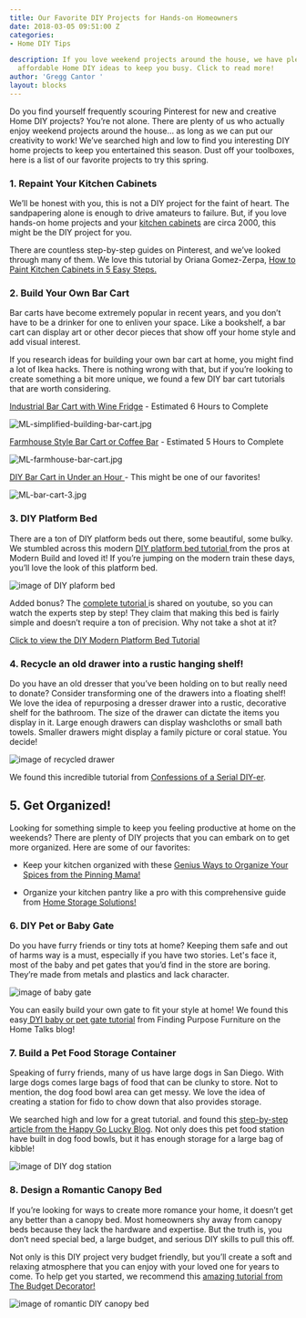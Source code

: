 ```yaml
---
title: Our Favorite DIY Projects for Hands-on Homeowners
date: 2018-03-05 09:51:00 Z
categories:
- Home DIY Tips

description: If you love weekend projects around the house, we have plenty of simple and
  affordable Home DIY ideas to keep you busy. Click to read more!
author: 'Gregg Cantor '
layout: blocks
---
```


Do you find yourself frequently scouring Pinterest for new and creative Home DIY projects? You’re not alone. There are plenty of us who actually enjoy weekend projects around the house… as long as we can put our creativity to work! We’ve searched high and low to find you interesting DIY home projects to keep you entertained this season. Dust off your toolboxes, here is a list of our favorite projects to try this spring.

### 1. Repaint Your Kitchen Cabinets

We’ll be honest with you, this is not a DIY project for the faint of heart. The sandpapering alone is enough to drive amateurs to failure. But, if you love hands-on home projects and your [kitchen cabinets](\/san-diego-custom-cabinet-construction-services) are circa 2000, this might be the DIY project for you.

There are countless step-by-step guides on Pinterest, and we’ve looked through many of them. We love this tutorial by Oriana Gomez-Zerpa, [How to Paint Kitchen Cabinets in 5 Easy Steps.](https://mykukun.com/how-to-paint-kitchen-cabinets-5-easy-steps/)

### 2. Build Your Own Bar Cart

Bar carts have become extremely popular in recent years, and you don’t have to be a drinker for one to enliven your space. Like a bookshelf, a bar cart can display art or other decor pieces that show off your home style and add visual interest.

If you research ideas for building your own bar cart at home, you might find a lot of Ikea hacks. There is nothing wrong with that, but if you’re looking to create something a bit more unique, we found a few DIY bar cart tutorials that are worth considering.

[Industrial Bar Cart with Wine Fridge](https://www.simplifiedbuilding.com/projects/diy-beverage-cart/ "Bar Cart with Wine Fridge") - Estimated 6 Hours to Complete

![ML-simplified-building-bar-cart.jpg](/uploads/ML-simplified-building-bar-cart.jpg "Simplified Bar Cart")

[Farmhouse Style Bar Cart or Coffee Bar](http://sundaywithsusie.com/2017/01/15/diy-coffee-bar-table/) - Estimated 5 Hours to Complete

![ML-farmhouse-bar-cart.jpg](/uploads/ML-farmhouse-bar-cart.jpg "Farmhouse Bar Cart")

[DIY Bar Cart in Under an Hour ](https://www.thrillist.com/lifestyle/nation/how-to-make-a-diy-custom-bar-cart-diy-plans-for-liquor-cart?media=https:https://assets3.thrillist.com/image/1886690/size/tmg-facebook_share.jpg&description=I%2520picked%2520up%2520everything%2520from%2520Home%2520Depot%2520in%2520the%2520morning%2520and%2520was%2520finished%2520before%2520lunch. "DIY Bar Cart")- This might be one of our favorites!

![ML-bar-cart-3.jpg](/uploads/ML-bar-cart-3.jpg "Rustic Bar Cart")

### 3. DIY Platform Bed

There are a ton of DIY platform beds out there, some beautiful, some bulky. We stumbled across this modern [DIY platform bed tutorial ](https://www.youtube.com/watch?v=MypBizN7Y9w)from the pros at Modern Build and loved it! If you’re jumping on the modern train these days, you’ll love the look of this platform bed.

![image of DIY plaform bed](/uploads/ML-DIY-platform-bed.jpg "Your Easy DIY Platform Bed")

Added bonus? The [complete tutorial ](https://www.youtube.com/watch?v=MypBizN7Y9w)is shared on youtube, so you can watch the experts step by step! They claim that making this bed is fairly simple and doesn’t require a ton of precision. Why not take a shot at it?

[Click to view the DIY Modern Platform Bed Tutorial](https://www.youtube.com/watch?v=MypBizN7Y9w)

### 4. Recycle an old drawer into a rustic hanging shelf!

Do you have an old dresser that you’ve been holding on to but really need to donate? Consider transforming one of the drawers into a floating shelf! We love the idea of repurposing a dresser drawer into a rustic, decorative shelf for the bathroom. The size of the drawer can dictate the items you display in it. Large enough drawers can display washcloths or small bath towels. Smaller drawers might display a family picture or coral statue. You decide!

![image of recycled drawer](/uploads/ML-recycled-drawer.jpg "Recycled Drawer")

We found this incredible tutorial from [Confessions of a Serial DIY-er](https://www.confessionsofaserialdiyer.com/drawer-shelf/).

## 5. Get Organized!

Looking for something simple to keep you feeling productive at home on the weekends? There are plenty of DIY projects that you can embark on to get more organized. Here are some of our favorites:

* Keep your kitchen organized with these [Genius Ways to Organize Your Spices from the Pinning Mama!](https://www.thepinningmama.com/best-products-to-organize-kitchen/)

* Organize your kitchen pantry like a pro with this comprehensive guide from [Home Storage Solutions!](https://www.home-storage-solutions-101.com/organize-pantry.html)

### 6. DIY Pet or Baby Gate

Do you have furry friends or tiny tots at home? Keeping them safe and out of harms way is a must, especially if you have two stories. Let's face it, most of the baby and pet gates that you’d find in the store are boring. They’re made from metals and plastics and lack character.

![image of baby gate](/uploads/ml-baby-pet-gate.jpg "Baby Gate DIY Project")

You can easily build your own gate to fit your style at home! We found this easy[ DYI baby or pet gate tutorial](https://www.hometalk.com/11977039/10-minute-diy-baby-pet-gate?r=0) from Finding Purpose Furniture on the Home Talks blog!

### 7. Build a Pet Food Storage Container

Speaking of furry friends, many of us have large dogs in San Diego. With large dogs comes large bags of food that can be clunky to store. Not to mention, the dog food bowl area can get messy. We love the idea of creating a station for fido to chow down that also provides storage.

We searched high and low for a great tutorial. and found this [step-by-step article from the Happy Go Lucky Blog](https://www.happygoluckyblog.com/2015/10/diy-dog-food-station-with-storage.html). Not only does this pet food station have built in dog food bowls, but it has enough storage for a large bag of kibble!

![image of DIY dog station](/uploads/ML-diy-dog-station.jpg "DIY Dog Station for Your Furry Friends")

### 8. Design a Romantic Canopy Bed

If you’re looking for ways to create more romance your home, it doesn’t get any better than a canopy bed. Most homeowners shy away from canopy beds because they lack the hardware and expertise. But the truth is, you don’t need special bed, a large budget, and serious DIY skills to pull this off.

Not only is this DIY project very budget friendly, but you’ll create a soft and relaxing atmosphere that you can enjoy with your loved one for years to come. To help get you started, we recommend this [amazing tutorial from The Budget Decorator!](https://www.thebudgetdecorator.com/romantic-diy-canopies-on-a-budget/)

![image of romantic DIY canopy bed](/uploads/ml-romantic-canopy-bed.jpg "DIY Canopy Beds Adds Personality to Your Bedroom")
